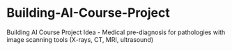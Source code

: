 # Building-AI-Course-Project
Building AI Course Project Idea - Medical pre-diagnosis for pathologies with image scanning tools (X-rays, CT, MRI, ultrasound)
